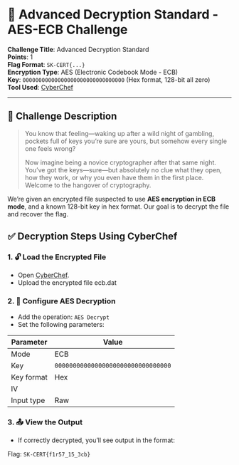 
# 🔐 Advanced Decryption Standard - AES-ECB Challenge

**Challenge Title**: Advanced Decryption Standard  
**Points**: 1  
**Flag Format**: `SK-CERT{...}`  
**Encryption Type**: AES (Electronic Codebook Mode - ECB)  
**Key**: `00000000000000000000000000000000` (Hex format, 128-bit all zero)  
**Tool Used**: [CyberChef](https://gchq.github.io/CyberChef/)

---

## 🧠 Challenge Description

> You know that feeling—waking up after a wild night of gambling, pockets full of keys you’re sure are yours, but somehow every single one feels wrong?  
>
> Now imagine being a novice cryptographer after that same night. You’ve got the keys—sure—but absolutely no clue what they open, how they work, or why you even have them in the first place. Welcome to the hangover of cryptography.

We’re given an encrypted file suspected to use **AES encryption in ECB mode**, and a known 128-bit key in hex format. Our goal is to decrypt the file and recover the flag.


## ✅ Decryption Steps Using CyberChef

### 1. 🔓 Load the Encrypted File
- Open [CyberChef](https://gchq.github.io/CyberChef/).
- Upload the encrypted file ecb.dat



### 2. 🔐 Configure AES Decryption
- Add the operation: `AES Decrypt`
- Set the following parameters:

| Parameter      | Value                                   |
|----------------|-----------------------------------------|
| Mode           | ECB                                     |
| Key            | `00000000000000000000000000000000`      |
| Key format     | Hex                                     |
| IV             |                      |
| Input type     | Raw                                     |

### 3. 📤 View the Output
- If correctly decrypted, you’ll see output in the format:


Flag: `SK-CERT{f1r57_15_3cb}`